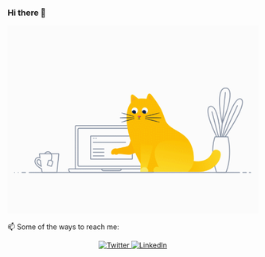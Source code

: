 ### Hi there 👋


<p align="center">
  <img width="635" src="https://github.com/mkdizajn/mkdizajn/blob/main/cat.gif?raw=true" alt="Hey I'm mkdizajn">
</p>


📫 Some of the ways to reach me: 

<p align="center">
  <a href="https://twitter.com/mkdizajn" target="_blank">
    <img src="https://img.shields.io/badge/twitter-%231DA1F2.svg?&style=for-the-badge&logo=twitter&logoColor=white&color=071A2C" alt="Twitter"/>
  </a>
  <a href="https://www.linkedin.com/in/mkdizajn" target="_blank">
    <img src="https://img.shields.io/badge/linkedin-%230077B5.svg?&style=for-the-badge&logo=linkedin&logoColor=white&color=071A2C" alt="LinkedIn"/>
  </a>
  </a>
</p>

<!--
<p>
  <img src="https://github-readme-stats.vercel.app/api?username=mkdizajn&show_icons=true&count_private=true&theme=buefy" />
</p>

**mkdizajn/mkdizajn** is a ✨ _special_ ✨ repository because its `README.md` (this file) appears on your GitHub profile.

Here are some ideas to get you started:

- 🔭 I’m currently working on ...
- 🌱 I’m currently learning ...
- 👯 I’m looking to collaborate on ...
- 🤔 I’m looking for help with ...
- 💬 Ask me about ...
- 📫 How to reach me: ...
- 😄 Pronouns: ...
- ⚡ Fun fact: ...
-->
